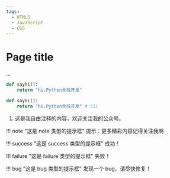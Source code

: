 ```yaml
---
tags:
  - HTML5
  - JavaScript
  - CSS
---
```


# Page title
...

```python title='demo.py'
def sayhi():
    return "hi,Python全栈开发" 
```
 
```python title='demo.py'
def sayhi():
    return "hi,Python全栈开发" # (1)
```

1. 这是我自由注释的内容，欢迎关注我的公众号。

!!! note "这是 note 类型的提示框"
提示：更多精彩内容记得关注我啊


!!! success "这是 success 类型的提示框"
成功！


!!! failure "这是 failure 类型的提示框"
失败！

!!! bug "这是 bug 类型的提示框"
发现一个 bug，请尽快修复！
 